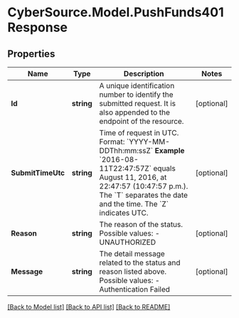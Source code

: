 # CyberSource.Model.PushFunds401Response
## Properties

Name | Type | Description | Notes
------------ | ------------- | ------------- | -------------
**Id** | **string** | A unique identification number to identify the submitted request. It is also appended to the endpoint of the resource.  | [optional] 
**SubmitTimeUtc** | **string** | Time of request in UTC. Format: &#x60;YYYY-MM-DDThh:mm:ssZ&#x60;  **Example** &#x60;2016-08-11T22:47:57Z&#x60; equals August 11, 2016, at 22:47:57 (10:47:57 p.m.). The &#x60;T&#x60; separates the date and the time. The &#x60;Z&#x60; indicates UTC.  | [optional] 
**Reason** | **string** | The reason of the status.  Possible values: - UNAUTHORIZED  | [optional] 
**Message** | **string** | The detail message related to the status and reason listed above.  Possible values: - Authentication Failed  | [optional] 

[[Back to Model list]](../README.md#documentation-for-models) [[Back to API list]](../README.md#documentation-for-api-endpoints) [[Back to README]](../README.md)

